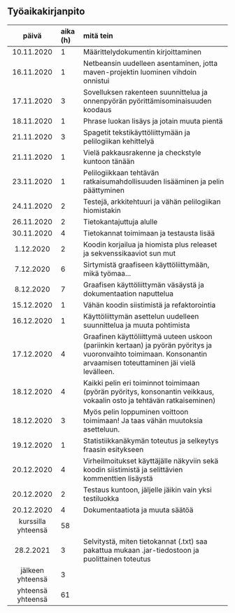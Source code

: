 ## Työaikakirjanpito

| päivä      | aika (h) | mitä tein  |
| :---------:|:---------| :----------|
| 10.11.2020 | 1        | Määrittelydokumentin kirjoittaminen |
| 16.11.2020 | 1        | Netbeansin uudelleen asentaminen, jotta maven-projektin luominen vihdoin onnistui |
| 17.11.2020 | 3        | Sovelluksen rakenteen suunnittelua ja onnenpyörän pyörittämisominaisuuden koodaus |
| 18.11.2020 | 1        | Phrase luokan lisäys ja jotain muuta pientä |
| 21.11.2020 | 3        | Spagetit tekstikäyttöliittymään ja pelilogiikan kehittelyä |
| 21.11.2020 | 1        | Vielä pakkausrakenne ja checkstyle kuntoon tänään |
| 23.11.2020 | 1        | Pelilogiikkaan tehtävän ratkaisumahdollisuuden lisääminen ja pelin päättyminen |
| 24.11.2020 | 2        | Testejä, arkkitehtuuri ja vähän pelilogiikan hiomistakin |
| 26.11.2020 | 2        | Tietokantajuttuja alulle |
| 30.11.2020 | 4        | Tietokannat toimimaan ja testausta lisää |
| 1.12.2020  | 2        | Koodin korjailua ja hiomista plus releaset ja sekvenssikaaviot sun mut |
| 7.12.2020  | 6        | Sirtymistä graafiseen käyttöliittymään, mikä työmaa... |
| 8.12.2020  | 7        | Graafisen käyttöliittymän väsäystä ja dokumentaation naputtelua |
| 15.12.2020 | 1        | Vähän koodin siistimistä ja refaktorointia |
| 16.12.2020 | 1        | Käyttöliittymän asettelun uudelleen suunnittelua ja muuta pohtimista |
| 17.12.2020 | 4        | Graafinen käyttöliittymä uuteen uskoon (pariinkin kertaan) ja pyörän pyöritys ja vuoronvaihto toimimaan. Konsonantin arvaamisen toteuttaminen jäi vielä levälleen. |
| 18.12.2020 | 4        | Kaikki pelin eri toiminnot toimimaan (pyörän pyöritys, konsonantin veikkaus, vokaalin osto ja tehtävän ratkaiseminen) |
| 18.12.2020 | 3        | Myös pelin loppuminen voittoon toimimaan! Ja taas vähän muutoksia asetteluun. |
| 19.12.2020 | 1        | Statistiikkanäkymän toteutus ja selkeytys fraasin esitykseen |
| 20.12.2020 | 4        | Virheilmoitukset käyttäjälle näkyviin sekä koodin siistimistä ja selittävien kommenttien lisäystä |
| 20.12.2020 | 2        | Testaus kuntoon, jäljelle jäikin vain yksi testiluokka |
| 20.12.2020 | 4        | Dokumentaatiota ja muuta säätöä |
| kurssilla yhteensä | 58 | | 
| 28.2.2021  | 3        | Selvitystä, miten tietokannat (.txt) saa pakattua mukaan .jar-tiedostoon ja puolittainen toteutus |
| jälkeen yhteensä | 3 | |
| yhteensä yhteensä | 61 | |
